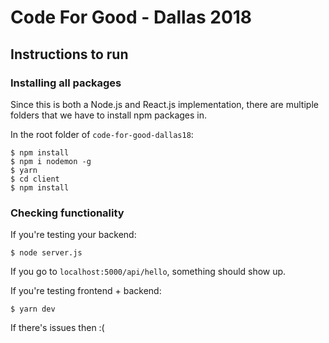 # Code For Good - Dallas 2018

## Instructions to run

### Installing all packages

Since this is both a Node.js and React.js implementation, there are multiple
folders that we have to install npm packages in. 

In the root folder of `code-for-good-dallas18`:

```shell
$ npm install
$ npm i nodemon -g
$ yarn
$ cd client
$ npm install
```

### Checking functionality

If you're testing your backend:

```shell
$ node server.js
```

If you go to `localhost:5000/api/hello`, something should show up.

If you're testing frontend + backend:

```shell
$ yarn dev
```

If there's issues then :( 
